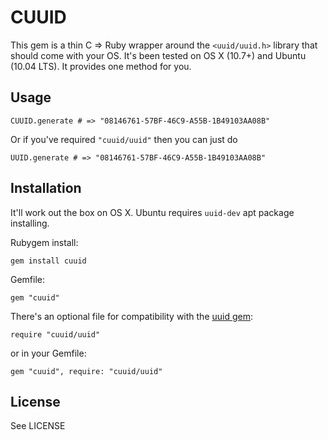 # CUUID

This gem is a thin C => Ruby wrapper around the `<uuid/uuid.h>` library that should come with your OS. It's been tested on OS X (10.7+) and Ubuntu (10.04 LTS). It provides one method for you.

## Usage

    CUUID.generate # => "08146761-57BF-46C9-A55B-1B49103AA08B"

Or if you've required `"cuuid/uuid"` then you can just do

    UUID.generate # => "08146761-57BF-46C9-A55B-1B49103AA08B"

## Installation

It'll work out the box on OS X. Ubuntu requires `uuid-dev` apt package installing.

Rubygem install:

    gem install cuuid

Gemfile:

    gem "cuuid"

There's an optional file for compatibility with the [uuid gem](http://rubygems.org/gems/uuid):

    require "cuuid/uuid"

or in your Gemfile:

    gem "cuuid", require: "cuuid/uuid"


## License

See LICENSE
